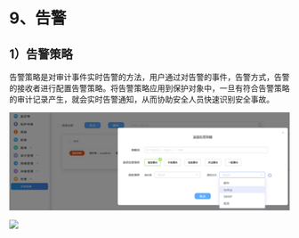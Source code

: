 # 9、告警

## 1）告警策略

告警策略是对审计事件实时告警的方法，用户通过对告警的事件，告警方式，告警的接收者进行配置告警策略。将告警策略应用到保护对象中，一旦有符合告警策略的审计记录产生，就会实时告警通知，从而协助安全人员快速识别安全事故。

![](/images/operation/rule/gj1.png)

![](/images/operation/rule/gl2.png)